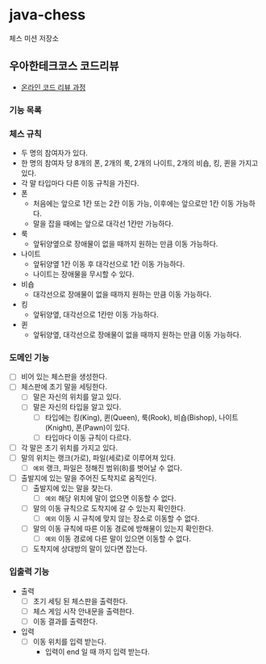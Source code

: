 # java-chess

체스 미션 저장소

## 우아한테크코스 코드리뷰

- [온라인 코드 리뷰 과정](https://github.com/woowacourse/woowacourse-docs/blob/master/maincourse/README.md)

### 기능 목록

### 체스 규칙

- 두 명의 참여자가 있다.
- 한 명의 참여자 당 8개의 폰, 2개의 룩, 2개의 나이트, 2개의 비숍, 킹, 퀸을 가지고 있다.
- 각 말 타입마다 다른 이동 규칙을 가진다.
- 폰
    - 처음에는 앞으로 1칸 또는 2칸 이동 가능, 이후에는 앞으로만 1칸 이동 가능하다.
    - 말을 잡을 때에는 앞으로 대각선 1칸만 가능하다.
- 룩
    - 앞뒤양옆으로 장애물이 없을 때까지 원하는 만큼 이동 가능하다.
- 나이트
    - 앞뒤양옆 1칸 이동 후 대각선으로 1칸 이동 가능하다.
    - 나이트는 장애물을 무시할 수 있다.
- 비숍
    - 대각선으로 장애물이 없을 때까지 원하는 만큼 이동 가능하다.
- 킹
    - 앞뒤양옆, 대각선으로 1칸만 이동 가능하다.
- 퀸
    - 앞뒤양옆, 대각선으로 장애물이 없을 때까지 원하는 만큼 이동 가능하다.

### 도메인 기능

- [ ] 비어 있는 체스판을 생성한다.
- [ ] 체스판에 초기 말을 세팅한다.
    - [ ] 말은 자신의 위치를 알고 있다.
    - [ ] 말은 자신의 타입을 알고 있다.
        - [ ] 타입에는 킹(King), 퀸(Queen), 룩(Rook), 비숍(Bishop), 나이트(Knight), 폰(Pawn)이 있다.
        - [ ] 타입마다 이동 규칙이 다르다.
- [ ] 각 말은 초기 위치를 가지고 있다.
- [ ] 말의 위치는 랭크(가로), 파일(세로)로 이루어져 있다.
    - [ ] `예외` 랭크, 파일은 정해진 범위(8)를 벗어날 수 없다.
- [ ] 출발지에 있는 말을 주어진 도착지로 움직인다.
    - [ ] 출발지에 있는 말을 찾는다.
        - [ ] `예외` 해당 위치에 말이 없으면 이동할 수 없다.
    - [ ] 말의 이동 규칙으로 도착지에 갈 수 있는지 확인한다.
        - [ ] `예외` 이동 시 규칙에 맞지 않는 장소로 이동할 수 없다.
    - [ ] 말의 이동 규칙에 따른 이동 경로에 방해물이 있는지 확인한다.
        - [ ] `예외` 이동 경로에 다른 말이 있으면 이동할 수 없다.
    - [ ] 도착지에 상대방의 말이 있다면 잡는다.

### 입출력 기능

- 출력
    - [ ] 초기 세팅 된 체스판을 출력한다.
    - [ ] 체스 게임 시작 안내문을 출력한다.
    - [ ] 이동 결과를 출력한다.
- 입력
    - [ ] 이동 위치를 입력 받는다.
        - 입력이 end 일 때 까지 입력 받는다.
